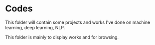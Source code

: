 # Codes

This folder will contain some projects and works I've done on machine learning, deep learning, NLP. 


This folder is mainly to display works and for browsing.
